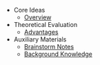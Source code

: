* Core Ideas
  * [Overview](README_CORE_IDEAS.md)
* Theoretical Evaluation
  * [Advantages](THEORETICAL_EVALUATION.md)
* Auxiliary Materials
  * [Brainstorm Notes](./Brainstorm/) 
  * [Background Knowledge](./background_knowledge/) 